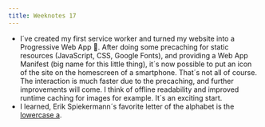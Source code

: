 ```yaml
---
title: Weeknotes 17
---
```

- I´ve created my first service worker and turned my website into a Progressive Web App 💪. After doing some precaching for static resources (JavaScript, CSS, Google Fonts), and providing a Web App Manifest (big name for this little thing), it´s now possible to put an icon of the site on the homescreen of a smartphone. That´s not all of course. The interaction is much faster due to the precaching, and further improvements will come. I think of offline readability and improved runtime caching for images for example. It´s an exciting start. 
- I learned, Erik Spiekermann´s favorite letter of the alphabet is the [lowercase a](/reading/helvetica-bonus-footage/).
